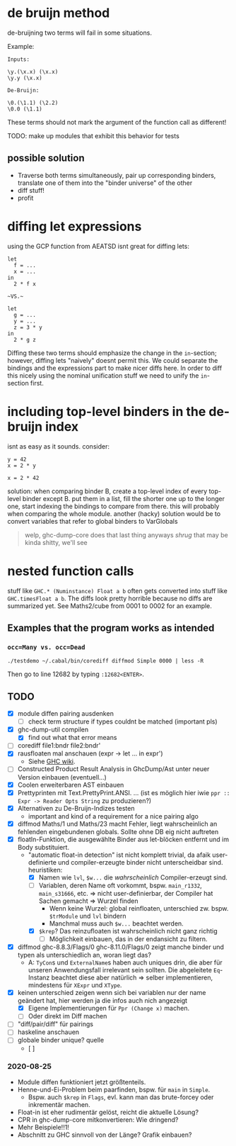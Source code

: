 # de bruijn method

de-bruijning two terms will fail in some situations.

Example:

```
Inputs:

\y.(\x.x) (\x.x)
\y.y (\x.x)

De-Bruijn:

\0.(\1.1) (\2.2)
\0.0 (\1.1)
```

These terms should not mark the argument of the function call as different!

TODO: make up modules that exhibit this behavior for tests

## possible solution

- Traverse both terms simultaneously, pair up corresponding binders, translate one of them into the "binder universe" of the other
- diff stuff!
- profit

# diffing let expressions

using the GCP function from AEATSD isnt great for diffing lets:

```
let
  f = ...
  x = ...
in
  2 * f x

~VS.~

let
  g = ...
  y = ...
  z = 3 * y
in
  2 * g z
```

Diffing these two terms should emphasize the change in the `in`-section; however, diffing lets "naively" doesnt permit this.
We could separate the bindings and the expressions part to make nicer diffs here.
In order to diff this nicely using the nominal unification stuff we need to unify the `in`-section first.

# including top-level binders in the de-bruijn index

isnt as easy as it sounds. consider:

```
y = 42
x = 2 * y
```

```
x = 2 * 42
```

solution: when comparing binder B, create a top-level index of every top-level binder except B.
put them in a list, fill the shorter one up to the longer one, start indexing the bindings to compare from there.
this will probably when comparing the whole module.
another (hacky) solution would be to convert variables that refer to global binders to VarGlobals

> welp, ghc-dump-core does that last thing anyways *shrug*
> that may be kinda shitty, we'll see

# nested function calls

stuff like `GHC.* (Numinstance) Float a b` often gets converted into stuff like `GHC.timesFloat a b`.
The diffs look pretty horrible because no diffs are summarized yet.
See Maths2/cube from 0001 to 0002 for an example.

## Examples that the program works as intended

### `occ=Many vs. occ=Dead`

```
./testdemo ~/.cabal/bin/corediff diffmod Simple 0000 | less -R
```

Then go to line 12682 by typing `:12682<ENTER>`.

## TODO

- [x] module diffen pairing ausdenken
  - [ ] check term structure if types couldnt be matched (important pls)
- [x] ghc-dump-util compilen
  - [x] find out what that error means
- [ ] corediff file1:bndr file2:bndr'
- [x] rausfloaten mal anschauen (expr -> let ... in expr')
  - Siehe [GHC wiki][1].
- [ ] Constructed Product Result Analysis in GhcDump/Ast unter neuer Version einbauen (eventuell...)
- [x] Coolen erweiterbaren AST einbauen
- [x] Prettyprinten mit Text.PrettyPrint.ANSI. ... (ist es möglich hier iwie `ppr :: Expr -> Reader Opts String` zu produzieren?)
- [x] Alternativen zu De-Bruijn-Indizes testen
  - important and kind of a requirement for a nice pairing algo
- [x] diffmod Maths/1 und Maths/23 macht Fehler, liegt wahrscheinlich an fehlenden eingebundenen globals. Sollte ohne DB eig nicht auftreten
- [x] floatIn-Funktion, die ausgewählte Binder aus let-blöcken entfernt und im Body substituiert.
  - "automatic float-in detection" ist nicht komplett trivial, da afaik user-definierte und compiler-erzeugte binder nicht unterscheidbar sind. heuristiken:
    - [x] Namen wie `lvl`, `$w...` die *wahrscheinlich* Compiler-erzeugt sind.
    - [ ] Variablen, deren Name oft vorkommt, bspw. `main_r1332`, `main_s31666`, etc. => nicht user-definierbar, der Compiler hat Sachen gemacht => Wurzel finden
      - Wenn keine Wurzel: global reinfloaten, unterschied zw. bspw. `$trModule` und `lvl` bindern
      - Manchmal muss auch `$w...` beachtet werden.
    - [x] `$krep`? Das reinzufloaten ist wahrscheinlich nicht ganz richtig
      - [ ] Möglichkeit einbauen, das in der endansicht zu filtern.
- [x] diffmod ghc-8.8.3/Flags/0 ghc-8.11.0/Flags/0 zeigt manche binder und typen als unterschiedlich an, woran liegt das?
  - A: `TyCon`s und `ExternalName`s haben auch uniques drin, die aber für unseren Anwendungsfall irrelevant sein sollten. Die abgeleitete `Eq`-Instanz beachtet diese aber natürlich => selber implementieren, mindestens für `XExpr` und `XType`.
- [x] keinen unterschied zeigen wenn sich bei variablen nur der name geändert hat, hier werden ja die infos auch nich angezeigt
  - [x] Eigene Implementierungen für `Ppr (Change x)` machen.
  - [ ] Oder direkt im Diff machen
- [ ] "diff/pair/diff" für pairings
- [ ] haskeline anschauen
- [ ] globale binder unique? quelle
  - [ ] 

### 2020-08-25

- Module diffen funktioniert jetzt größtenteils.
- Henne-und-Ei-Problem beim paarfinden, bspw. für `main` in `Simple`.
  - Bspw. auch `$krep` in `Flags`, evl. kann man das brute-forcey oder inkrementär machen.
- Float-in ist eher rudimentär gelöst, reicht die aktuelle Lösung?
- CPR in ghc-dump-core mitkonvertieren: Wie dringend?
- Mehr Beispiele!!1!
- Abschnitt zu GHC sinnvoll von der Länge? Grafik einbauen?


[1]: https://gitlab.haskell.org/ghc/ghc/-/wikis/commentary/compiler/core-to-core-pipeline
